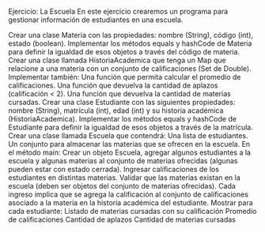 Ejercicio: La Escuela
En este ejercicio crearemos un programa para gestionar información de estudiantes en una escuela.

Crear una clase Materia con las propiedades: nombre (String), código (int), estado (boolean).
Implementar los métodos equals y hashCode de Materia para definir la igualdad de esos objetos a través del código de materia.
Crear una clase llamada HistoriaAcademica que tenga un Map que relacione a una materia con un conjunto de calificaciones (Set de Double). Implementar también:
Una función que permita calcular el promedio de calificaciones.
Una función que devuelva la cantidad de aplazos (calificación < 2).
Una función que devuelva la cantidad de materias cursadas.
Crear una clase Estudiante con las siguientes propiedades: nombre (String), matrícula (int), edad (int) y su historia académica (HistoriaAcademica).
Implementar los métodos equals y hashCode de Estudiante para definir la igualdad de esos objetos a través de la matrícula.
Crear una clase llamada Escuela que contendrá:
Una lista de estudiantes.
Un conjunto para almacenar las materias que se ofrecen en la escuela.
En el método main:
Crear un objeto Escuela, agregar algunos estudiantes a la escuela y algunas materias al conjunto de materias ofrecidas (algunas pueden estar con estado cerrada).
Ingresar calificaciones de los estudiantes en distintas materias. Validar que las materias existan en la escuela (deben ser objetos del conjunto de materias ofrecidas). Cada ingreso implica que se agrega la calificación al conjunto de calificaciones asociado a la materia en la historia académica del estudiante.
Mostrar para cada estudiante:
Listado de materias cursadas con su calificación
Promedio de calificaciones
Cantidad de aplazos
Cantidad de materias cursadas
